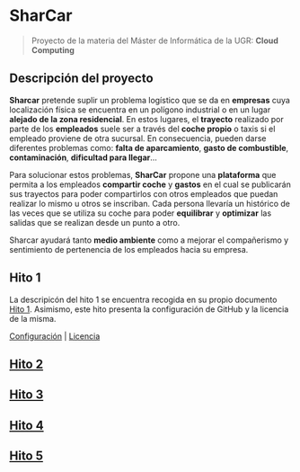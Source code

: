 # **SharCar**
>Proyecto de la materia del Máster de Informática de la UGR: **Cloud Computing**

## Descripción del proyecto
**Sharcar** pretende suplir un problema logístico que se da en **empresas** cuya localización física
se encuentra en un polígono industrial o en un lugar **alejado de la zona residencial**. En estos lugares, el
**trayecto** realizado por parte de los **empleados** suele ser a través del **coche propio** o taxis si el empleado
proviene de otra sucursal. En consecuencia, pueden darse diferentes problemas como: **falta de aparcamiento**, 
**gasto de combustible**, **contaminación**, **dificultad para llegar**...

Para solucionar estos problemas, **SharCar** propone una **plataforma** que permita a los empleados **compartir coche** y
**gastos** en el cual se publicarán sus trayectos para poder compartirlos con otros empleados que puedan realizar lo 
mismo u otros se inscriban. Cada persona llevaría un histórico de las veces que se utiliza su coche para poder 
**equilibrar** y **optimizar** las salidas que se realizan desde un punto a otro. 

Sharcar ayudará tanto **medio ambiente** como a mejorar el compañerismo y sentimiento de pertenencia de los empleados
hacia su empresa.


## Hito 1
La descripicón del hito 1 se encuentra recogida en su propio documento [Hito 1](docs/hitos/hito1/Readme.md). Asimismo, 
este hito presenta la configuración de GitHub y la licencia de la misma.

[Configuración](docs/Config.md) | [Licencia](LICENSE)

## [Hito 2](docs/hitos/hito2/Readme.md)

## [Hito 3](docs/hitos/hito3/Readme.md)

## [Hito 4](docs/hitos/hito4/Readme.md)

## [Hito 5](docs/hitos/hito5/Readme.md)



